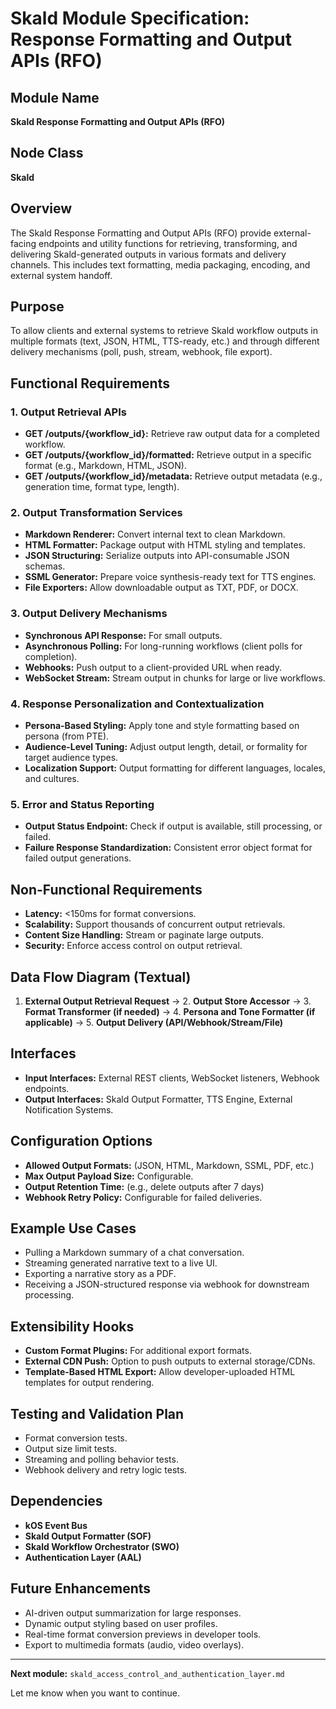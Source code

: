 # Skald Module Specification: Response Formatting and Output APIs (RFO)

## Module Name
**Skald Response Formatting and Output APIs (RFO)**

## Node Class
**Skald**

## Overview
The Skald Response Formatting and Output APIs (RFO) provide external-facing endpoints and utility functions for retrieving, transforming, and delivering Skald-generated outputs in various formats and delivery channels. This includes text formatting, media packaging, encoding, and external system handoff.

## Purpose
To allow clients and external systems to retrieve Skald workflow outputs in multiple formats (text, JSON, HTML, TTS-ready, etc.) and through different delivery mechanisms (poll, push, stream, webhook, file export).

## Functional Requirements

### 1. Output Retrieval APIs
- **GET /outputs/{workflow_id}:** Retrieve raw output data for a completed workflow.
- **GET /outputs/{workflow_id}/formatted:** Retrieve output in a specific format (e.g., Markdown, HTML, JSON).
- **GET /outputs/{workflow_id}/metadata:** Retrieve output metadata (e.g., generation time, format type, length).

### 2. Output Transformation Services
- **Markdown Renderer:** Convert internal text to clean Markdown.
- **HTML Formatter:** Package output with HTML styling and templates.
- **JSON Structuring:** Serialize outputs into API-consumable JSON schemas.
- **SSML Generator:** Prepare voice synthesis-ready text for TTS engines.
- **File Exporters:** Allow downloadable output as TXT, PDF, or DOCX.

### 3. Output Delivery Mechanisms
- **Synchronous API Response:** For small outputs.
- **Asynchronous Polling:** For long-running workflows (client polls for completion).
- **Webhooks:** Push output to a client-provided URL when ready.
- **WebSocket Stream:** Stream output in chunks for large or live workflows.

### 4. Response Personalization and Contextualization
- **Persona-Based Styling:** Apply tone and style formatting based on persona (from PTE).
- **Audience-Level Tuning:** Adjust output length, detail, or formality for target audience types.
- **Localization Support:** Output formatting for different languages, locales, and cultures.

### 5. Error and Status Reporting
- **Output Status Endpoint:** Check if output is available, still processing, or failed.
- **Failure Response Standardization:** Consistent error object format for failed output generations.

## Non-Functional Requirements
- **Latency:** <150ms for format conversions.
- **Scalability:** Support thousands of concurrent output retrievals.
- **Content Size Handling:** Stream or paginate large outputs.
- **Security:** Enforce access control on output retrieval.

## Data Flow Diagram (Textual)
1. **External Output Retrieval Request** → 2. **Output Store Accessor** → 3. **Format Transformer (if needed)** → 4. **Persona and Tone Formatter (if applicable)** → 5. **Output Delivery (API/Webhook/Stream/File)**

## Interfaces
- **Input Interfaces:** External REST clients, WebSocket listeners, Webhook endpoints.
- **Output Interfaces:** Skald Output Formatter, TTS Engine, External Notification Systems.

## Configuration Options
- **Allowed Output Formats:** (JSON, HTML, Markdown, SSML, PDF, etc.)
- **Max Output Payload Size:** Configurable.
- **Output Retention Time:** (e.g., delete outputs after 7 days)
- **Webhook Retry Policy:** Configurable for failed deliveries.

## Example Use Cases
- Pulling a Markdown summary of a chat conversation.
- Streaming generated narrative text to a live UI.
- Exporting a narrative story as a PDF.
- Receiving a JSON-structured response via webhook for downstream processing.

## Extensibility Hooks
- **Custom Format Plugins:** For additional export formats.
- **External CDN Push:** Option to push outputs to external storage/CDNs.
- **Template-Based HTML Export:** Allow developer-uploaded HTML templates for output rendering.

## Testing and Validation Plan
- Format conversion tests.
- Output size limit tests.
- Streaming and polling behavior tests.
- Webhook delivery and retry logic tests.

## Dependencies
- **kOS Event Bus**
- **Skald Output Formatter (SOF)**
- **Skald Workflow Orchestrator (SWO)**
- **Authentication Layer (AAL)**

## Future Enhancements
- AI-driven output summarization for large responses.
- Dynamic output styling based on user profiles.
- Real-time format conversion previews in developer tools.
- Export to multimedia formats (audio, video overlays).

---

**Next module:** `skald_access_control_and_authentication_layer.md`

Let me know when you want to continue.

